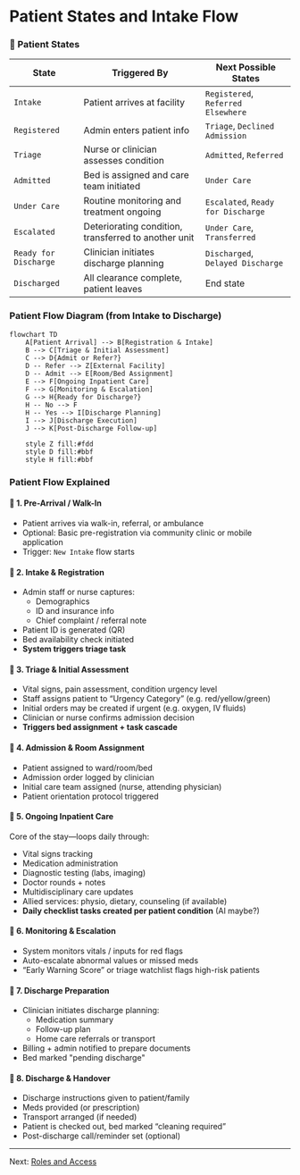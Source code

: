 # Patient States and Intake Flow

### 🔁 Patient States


| **State**                 | **Triggered By**                                   | **Next Possible States**                    |
|--------------------------|----------------------------------------------------|---------------------------------------------|
| `Intake`                 | Patient arrives at facility                        | `Registered`, `Referred Elsewhere`          |
| `Registered`             | Admin enters patient info                          | `Triage`, `Declined Admission`              |
| `Triage`                 | Nurse or clinician assesses condition              | `Admitted`, `Referred`                      |
| `Admitted`               | Bed is assigned and care team initiated            | `Under Care`                                |
| `Under Care`             | Routine monitoring and treatment ongoing           | `Escalated`, `Ready for Discharge`          |
| `Escalated`              | Deteriorating condition, transferred to another unit| `Under Care`, `Transferred`                |
| `Ready for Discharge`    | Clinician initiates discharge planning             | `Discharged`, `Delayed Discharge`           |
| `Discharged`             | All clearance complete, patient leaves             | End state                                   |

### Patient Flow Diagram (from Intake to Discharge)

```mermaid
flowchart TD
    A[Patient Arrival] --> B[Registration & Intake]
    B --> C[Triage & Initial Assessment]
    C --> D{Admit or Refer?}
    D -- Refer --> Z[External Facility]
    D -- Admit --> E[Room/Bed Assignment]
    E --> F[Ongoing Inpatient Care]
    F --> G[Monitoring & Escalation]
    G --> H{Ready for Discharge?}
    H -- No --> F
    H -- Yes --> I[Discharge Planning]
    I --> J[Discharge Execution]
    J --> K[Post-Discharge Follow-up]

    style Z fill:#fdd
    style D fill:#bbf
    style H fill:#bbf

```

### Patient Flow Explained

#### 🔹 1. **Pre-Arrival / Walk-In**
- Patient arrives via walk-in, referral, or ambulance
- Optional: Basic pre-registration via community clinic or mobile application
- Trigger: `New Intake` flow starts

#### 🔹 2. **Intake & Registration**
- Admin staff or nurse captures:
  - Demographics
  - ID and insurance info
  - Chief complaint / referral note
- Patient ID is generated (QR)
- Bed availability check initiated
- **System triggers triage task**

#### 🔹 3. **Triage & Initial Assessment**
- Vital signs, pain assessment, condition urgency level
- Staff assigns patient to “Urgency Category” (e.g. red/yellow/green)
- Initial orders may be created if urgent (e.g. oxygen, IV fluids)
- Clinician or nurse confirms admission decision
- **Triggers bed assignment + task cascade**

#### 🔹 4. **Admission & Room Assignment**
- Patient assigned to ward/room/bed
- Admission order logged by clinician
- Initial care team assigned (nurse, attending physician)
- Patient orientation protocol triggered

#### 🔹 5. **Ongoing Inpatient Care**
Core of the stay—loops daily through:
- Vital signs tracking
- Medication administration
- Diagnostic testing (labs, imaging)
- Doctor rounds + notes
- Multidisciplinary care updates
- Allied services: physio, dietary, counseling (if available)
- **Daily checklist tasks created per patient condition** (AI maybe?)

#### 🔹 6. **Monitoring & Escalation**
- System monitors vitals / inputs for red flags
- Auto-escalate abnormal values or missed meds
- “Early Warning Score” or triage watchlist flags high-risk patients

#### 🔹 7. **Discharge Preparation**
- Clinician initiates discharge planning:
  - Medication summary
  - Follow-up plan
  - Home care referrals or transport
- Billing + admin notified to prepare documents
- Bed marked "pending discharge"

#### 🔹 8. **Discharge & Handover**
- Discharge instructions given to patient/family
- Meds provided (or prescription)
- Transport arranged (if needed)
- Patient is checked out, bed marked “cleaning required”
- Post-discharge call/reminder set (optional)

---

Next: [Roles and Access](roles_and_access.md)
